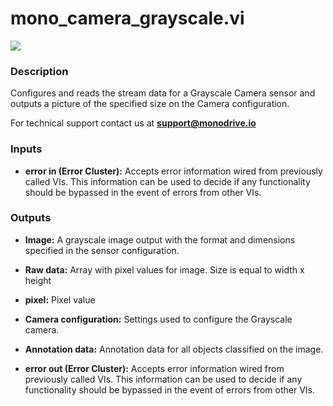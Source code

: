 # mono_camera_grayscale.vi

<p class="img_container">
<img class="lg_img" src="../mono_camera_grayscale.png"/>
</p>

### Description

Configures and reads the stream data for a Grayscale Camera sensor and outputs a picture of the specified size on the Camera configuration.

For technical support contact us at <b>support@monodrive.io</b> 

### Inputs

- **error in (Error Cluster):** Accepts error information wired from previously called VIs. This information can be used to decide if any functionality should be bypassed in the event of errors from other VIs. 

### Outputs

- **Image:**  A grayscale image output with the format and dimensions
specified in the sensor configuration.
 

- **Raw data:**  Array with pixel values for image. Size is equal to width x
height
 

- **pixel:**  Pixel value
 

- **Camera configuration:**  Settings used to configure the Grayscale camera.
 

- **Annotation data:**  Annotation data for all objects classified on the image. 
 

- **error out (Error Cluster):** Accepts error information wired from previously called VIs. This information can be used to decide if any functionality should be bypassed in the event of errors from other VIs. 

<p>&nbsp;</p>

